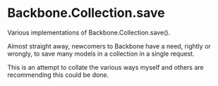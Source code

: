Backbone.Collection.save
========================

Various implementations of Backbone.Collection.save().

Almost straight away, newcomers to Backbone have a need, rightly or wrongly, to save many models in a collection in a single request.

This is an attempt to collate the various ways myself and others are recommending this could be done.